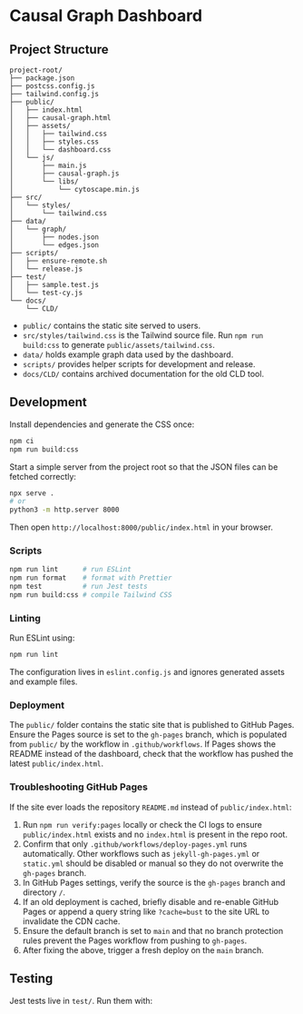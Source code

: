 # Causal Graph Dashboard



## Project Structure

```
project-root/
├── package.json
├── postcss.config.js
├── tailwind.config.js
├── public/
│   ├── index.html
│   ├── causal-graph.html
│   ├── assets/
│   │   ├── tailwind.css
│   │   ├── styles.css
│   │   └── dashboard.css
│   └── js/
│       ├── main.js
│       ├── causal-graph.js
│       └── libs/
│           └── cytoscape.min.js
├── src/
│   └── styles/
│       └── tailwind.css
├── data/
│   └── graph/
│       ├── nodes.json
│       └── edges.json
├── scripts/
│   ├── ensure-remote.sh
│   └── release.js
├── test/
│   ├── sample.test.js
│   └── test-cy.js
└── docs/
    └── CLD/
```

* `public/` contains the static site served to users.
* `src/styles/tailwind.css` is the Tailwind source file. Run `npm run build:css` to generate `public/assets/tailwind.css`.
* `data/` holds example graph data used by the dashboard.
* `scripts/` provides helper scripts for development and release.
* `docs/CLD/` contains archived documentation for the old CLD tool.

## Development

Install dependencies and generate the CSS once:

```bash
npm ci
npm run build:css
```

Start a simple server from the project root so that the JSON files can be fetched correctly:

```bash
npx serve .
# or
python3 -m http.server 8000
```

Then open `http://localhost:8000/public/index.html` in your browser.

### Scripts

```bash
npm run lint      # run ESLint
npm run format    # format with Prettier
npm test          # run Jest tests
npm run build:css # compile Tailwind CSS
```
### Linting

Run ESLint using:

```bash
npm run lint
```

The configuration lives in `eslint.config.js` and ignores generated assets and example files.


### Deployment

The `public/` folder contains the static site that is published to GitHub Pages.
Ensure the Pages source is set to the `gh-pages` branch, which is populated from
`public/` by the workflow in `.github/workflows`. If Pages shows the README
instead of the dashboard, check that the workflow has pushed the latest
`public/index.html`.

### Troubleshooting GitHub Pages

If the site ever loads the repository `README.md` instead of `public/index.html`:

1. Run `npm run verify:pages` locally or check the CI logs to ensure `public/index.html` exists and no `index.html` is present in the repo root.
2. Confirm that only `.github/workflows/deploy-pages.yml` runs automatically. Other workflows such as `jekyll-gh-pages.yml` or `static.yml` should be disabled or manual so they do not overwrite the `gh-pages` branch.
3. In GitHub Pages settings, verify the source is the `gh-pages` branch and directory `/`.
4. If an old deployment is cached, briefly disable and re-enable GitHub Pages or append a query string like `?cache=bust` to the site URL to invalidate the CDN cache.
5. Ensure the default branch is set to `main` and that no branch protection rules prevent the Pages workflow from pushing to `gh-pages`.
6. After fixing the above, trigger a fresh deploy on the `main` branch.



## Testing

Jest tests live in `test/`. Run them with:


